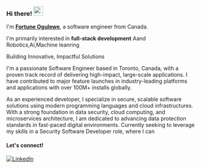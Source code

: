 ### Hi there! <img src="https://emojis.slackmojis.com/emojis/images/1536351075/4594/blob-wave.gif" width="25"/>

I'm [**Fortune Ogulewe**](https://fortune-sepia.vercel.app/), a software engineer from  Canada.

I'm primarily interested in **full-stack development** Aand Robotics,Ai,Machine leanring  

Building Innovative, Impactful Solutions

 I'm a passionate Software Engineer based in Toronto, Canada, with a proven track record of delivering high-impact, large-scale applications. I have contributed to major feature launches in industry-leading platforms and applications with over 100M+ installs globally.

  As an experienced developer, I specialize in secure, scalable software solutions using modern programming languages and cloud infrastructures. With a strong foundation in data security, cloud computing, and microservices architecture, I am dedicated to advancing data protection standards in fast-paced digital environments. Currently seeking to leverage my skills in a Security Software Developer role, where I can 

#### Let's connect!
[<img alt="LinkedIn" src="https://img.shields.io/badge/LinkedIn-%230E76A8.svg?&style=for-the-badge&logo=LinkedIn&logoColor=white" />](https://www.linkedin.com/in/fortune-o-02583a1a3)
